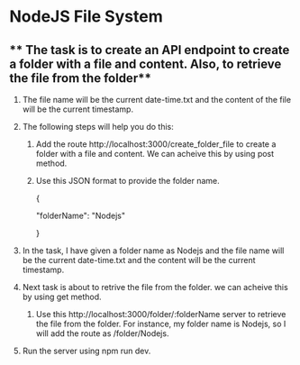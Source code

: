 # NodeJS File System

## ** The task is to create an API endpoint to create a folder with a file and content. Also, to retrieve the file from the folder**

1. The file name will be the current date-time.txt and the content of the file will be the current timestamp.
 
2. The following steps will help you do this:
 
   1. Add the route http://localhost:3000/create_folder_file to create a folder with a file and content. We can acheive this by using post method.

    2. Use this JSON format to provide the folder name.

          {

         "folderName": "Nodejs"

          }

3. In the task, I have given a folder name as Nodejs and the file name will be the current date-time.txt and the content will be the current timestamp.

4. Next task is about to retrive the file from the folder. we can acheive this by using get method.

    1. Use this http://localhost:3000/folder/:folderName server to retrieve the file from the folder. For instance, my folder name is Nodejs, so I will add the route as /folder/Nodejs.

5. Run the server using npm run dev.





    

